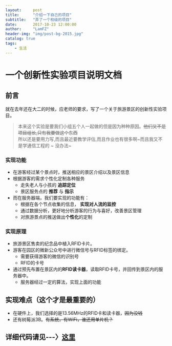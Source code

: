 ```yaml
---
layout:     post
title:      "介绍一下自己的项目"
subtitle:   "弄了一个校级的项目"
date:       2017-10-23 12:00:00
author:     "LamFZ"
header-img: "img/post-bg-2015.jpg"
catalog: true
tags:
    - 生活
---
```



# 一个创新性实验项目说明文档
## 前言
就在去年还在大二的时候，应老师的要求，写了一个关于旅游景区的创新性实验项目。
> 本来这个实验是要我们小组五个人一起做的但是因为种种原因。~~他们又不是项目组长,只有我要做这个东西~~  
> 所以还是要用力写,而且最近要教学评估,而且作业也有很多啊~而且我又不是学通信工程的 ~ 没办法~

### 实现功能
* 在游客经过某个景点时，推送相应的景区介绍以及景区信息
* 根据游客的需求个性化定制各种服务
    * 走失老人与小孩的 __追踪定位__
    * 景区服务点的 __推荐__ 与 __指示__
* 而在服务器端，我们要实现的功能有：
    * 根据在各个节点收集的信息， **实现对人流的监控** 
    * 通过数据分析，更好地分析游客的行为与喜好，改善景区管理
    * 对旅游景点的推送做出**个性化**的定制
### 实现原理
* 旅游景区售卖的纪念品中植入RFID卡片。
* 游客在园区的微新公众号中进行微信号与RFID标签的绑定。
    * 需要获得游客的微信的识别号
    * RFID的卡号
* 通过预先布置在景区内的**RFID读卡器**，读取RFID卡号，并回传到景区内的服务器中。
    * 服务器经过一定的算法，实现上面的功能
## 实现难点（**这个才是最重要的**）

* 在硬件上，我们选择的是13.56MHz的RFID卡和读卡器，~~因为没钱~~
* 还有树莓派3B。~~有系统，有WiFi，谁还用单片机？~~

## 详细代码请见---〉[这里](https://github.com/linfangzhi/Python_learning/tree/master/%E5%8D%81%E6%9C%88%E4%BB%BD/lu%E6%97%85%E6%B8%B8%E6%99%AF%E5%8C%BA)  

